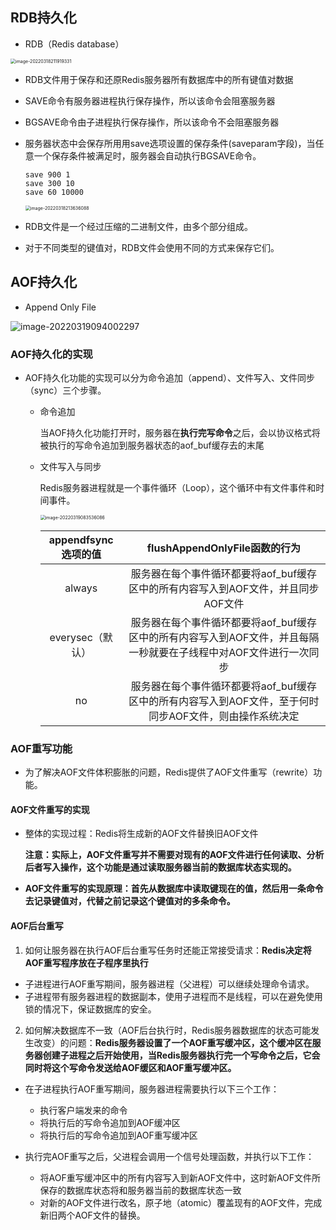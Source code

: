 ## RDB持久化

- RDB（Redis database）

<img src="https://ldt-typora.oss-cn-shenzhen.aliyuncs.com/img/image-20220318211919331.png" alt="image-20220318211919331" style="zoom:50%;" />

- RDB文件用于保存和还原Redis服务器所有数据库中的所有键值对数据

- SAVE命令有服务器进程执行保存操作，所以该命令会阻塞服务器

- BGSAVE命令由子进程执行保存操作，所以该命令不会阻塞服务器

- 服务器状态中会保存所用用save选项设置的保存条件(saveparam字段)，当任意一个保存条件被满足时，服务器会自动执行BGSAVE命令。

  ```
  save 900 1
  save 300 10
  save 60 10000
  ```

  <img src="https://ldt-typora.oss-cn-shenzhen.aliyuncs.com/img/image-20220318213636088.png" alt="image-20220318213636088" style="zoom:50%;" />

- RDB文件是一个经过压缩的二进制文件，由多个部分组成。

- 对于不同类型的键值对，RDB文件会使用不同的方式来保存它们。



## AOF持久化

- Append Only File

![image-20220319094002297](https://ldt-typora.oss-cn-shenzhen.aliyuncs.com/img/image-20220319094002297.png)

### AOF持久化的实现

- AOF持久化功能的实现可以分为命令追加（append）、文件写入、文件同步（sync）三个步骤。

  - 命令追加

    当AOF持久化功能打开时，服务器在**执行完写命令**之后，会以协议格式将被执行的写命令追加到服务器状态的aof_buf缓存去的末尾

  - 文件写入与同步

    Redis服务器进程就是一个事件循环（Loop），这个循环中有文件事件和时间事件。

    <img src="https://ldt-typora.oss-cn-shenzhen.aliyuncs.com/img/image-20220319083536086.png" alt="image-20220319083536086" style="zoom:50%;" />

    | appendfsync选项的值 |                flushAppendOnlyFile函数的行为                 |
    | :-----------------: | :----------------------------------------------------------: |
    |       always        | 服务器在每个事件循环都要将aof_buf缓存区中的所有内容写入到AOF文件，并且同步AOF文件 |
    |  everysec（默认）   | 服务器在每个事件循环都要将aof_buf缓存区中的所有内容写入到AOF文件，并且每隔一秒就要在子线程中对AOF文件进行一次同步 |
    |         no          | 服务器在每个事件循环都要将aof_buf缓存区中的所有内容写入到AOF文件，至于何时同步AOF文件，则由操作系统决定 |



### AOF重写功能

- 为了解决AOF文件体积膨胀的问题，Redis提供了AOF文件重写（rewrite）功能。



#### AOF文件重写的实现

- 整体的实现过程：Redis将生成新的AOF文件替换旧AOF文件

  **注意：实际上，AOF文件重写并不需要对现有的AOF文件进行任何读取、分析后者写入操作，这个功能是通过读取服务器当前的数据库状态实现的。**

- **AOF文件重写的实现原理：首先从数据库中读取键现在的值，然后用一条命令去记录键值对，代替之前记录这个键值对的多条命令。**



#### AOF后台重写

1. 如何让服务器在执行AOF后台重写任务时还能正常接受请求：**Redis决定将AOF重写程序放在子程序里执行**

- 子进程进行AOF重写期间，服务器进程（父进程）可以继续处理命令请求。
- 子进程带有服务器进程的数据副本，使用子进程而不是线程，可以在避免使用锁的情况下，保证数据库的安全。



2. 如何解决数据库不一致（AOF后台执行时，Redis服务器数据库的状态可能发生改变）的问题：**Redis服务器设置了一个AOF重写缓冲区，这个缓冲区在服务器创建子进程之后开始使用，当Redis服务器执行完一个写命令之后，它会同时将这个写命令发送给AOF缓区和AOF重写缓冲区。**

- 在子进程执行AOF重写期间，服务器进程需要执行以下三个工作：
  - 执行客户端发来的命令
  - 将执行后的写命令追加到AOF缓冲区
  - 将执行后的写命令追加到AOF重写缓冲区

- 执行完AOF重写之后，父进程会调用一个信号处理函数，并执行以下工作：
  - 将AOF重写缓冲区中的所有内容写入到新AOF文件中，这时新AOF文件所保存的数据库状态将和服务器当前的数据库状态一致
  - 对新的AOF文件进行改名，原子地（atomic）覆盖现有的AOF文件，完成新旧两个AOF文件的替换。





